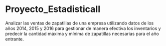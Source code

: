 # Proyecto_EstadisticaII
Analizar las ventas de zapatillas de una empresa utilizando datos de los años 2014,
2015 y 2016 para gestionar de manera efectiva los inventarios y predecir la cantidad
máxima y mínima de zapatillas necesarias para el año entrante.
